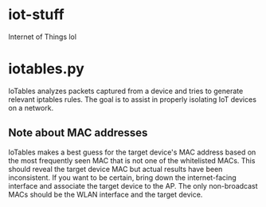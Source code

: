 # iot-stuff
Internet of Things lol


# iotables.py
IoTables analyzes packets captured from a device and tries to generate relevant iptables rules. The goal is to assist in properly isolating IoT devices on a network.

## Note about MAC addresses

IoTables makes a best guess for the target device's MAC address based on the most frequently seen MAC that is not one of the whitelisted MACs.  This should reveal the target device MAC but actual results have been inconsistent.  If you want to be certain, bring down the internet-facing interface and associate the target device to the AP.  The only non-broadcast MACs should be the WLAN interface and the target device.
